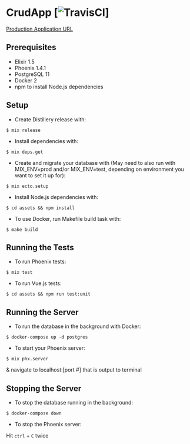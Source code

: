 # CrudApp [![TravisCI](https://travis-ci.org/hyoyou/crud-app-elixir.svg?branch=master)]

[Production Application URL](http://crud-app-dev.us-east-1.elasticbeanstalk.com/#/)

## Prerequisites
* Elixir 1.5
* Phoenix 1.4.1
* PostgreSQL 11
* Docker 2
* npm to install Node.js dependencies


## Setup
* Create Distillery release with:

```
$ mix release
```

* Install dependencies with:

```
$ mix deps.get
```

* Create and migrate your database with (May need to also run with MIX_ENV=prod and/or MIX_ENV=test, depending on environment you want to set it up for):

```
$ mix ecto.setup
```

* Install Node.js dependencies with: 

```
$ cd assets && npm install
```



* To use Docker, run Makefile build task with:

```
$ make build
```


## Running the Tests
* To run Phoenix tests:

```
$ mix test
```

* To run Vue.js tests:

```
$ cd assets && npm run test:unit
```


## Running the Server

* To run the database in the background with Docker:

```
$ docker-compose up -d postgres
```

* To start your Phoenix server: 

```
$ mix phx.server
``` 
& navigate to localhost:[port #] that is output to terminal


## Stopping the Server

* To stop the database running in the background:

```
$ docker-compose down
```

* To stop the Phoenix server:

Hit `ctrl` + `C` twice